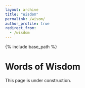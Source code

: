 ```yaml
---
layout: archive
title: "Wisdom"
permalink: /wisom/
author_profile: true
redirect_from:
  - /wisdom
---
```


{% include base_path %}

Words of Wisdom
======
This page is under construction.
